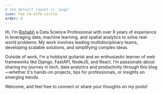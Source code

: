 ```yaml
---
# the default layout is 'page'
icon: fas fa-info-circle
order: 4
---
```



Hi, I’m [Rishabh](https://www.linkedin.com/in/rishabh4/) a Data Science Professional with over 8 years of experience in leveraging data, machine learning, and spatial analytics to solve real-world problems. My work involves leading multidisciplinary teams, developing scalable solutions, and simplifying complex ideas.

Outside of work, I’m a hobbyist guitarist and an enthusiastic learner of web frameworks like Django, FastAPI, NodeJS, and React. I’m passionate about sharing my journey in tech, data analytics and productivity through this blog—whether it's hands-on projects, tips for professionals, or insights on emerging trends.

Welcome, and feel free to connect or share your thoughts on my posts!
